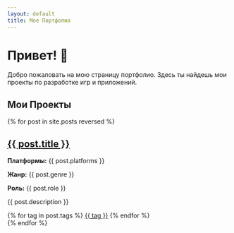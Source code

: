 ```yaml
---
layout: default
title: Мое Портфолио
---
```


# Привет! 👋

Добро пожаловать на мою страницу портфолио. Здесь ты найдешь мои проекты по разработке игр и приложений.

## Мои Проекты

{% for post in site.posts reversed %}
<div class="project-card">
    <h2><a href="{{ site.baseurl }}{{ post.url }}">{{ post.title }}</a></h2>
    <p><strong>Платформы:</strong> {{ post.platforms }}</p>
    <p><strong>Жанр:</strong> {{ post.genre }}</p>
    <p><strong>Роль:</strong> {{ post.role }}</p>
    <p>{{ post.description }}</p>
    <div class="tags">
        {% for tag in post.tags %}
            <a href="{{ site.baseurl }}/tags.html#{{ tag | slugify }}">{{ tag }}</a>
        {% endfor %}
    </div>
</div>
{% endfor %}
